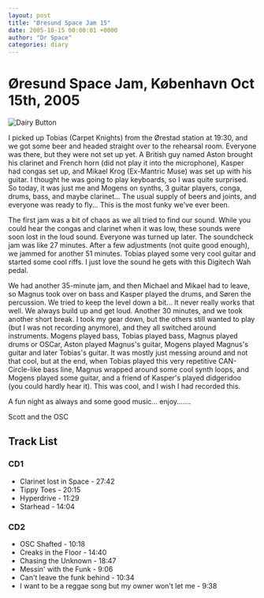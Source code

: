 ```yaml
---
layout: post
title: "Øresund Space Jam 15"
date: 2005-10-15 00:00:01 +0000
author: "Dr Space"
categories: diary
---
```

# Øresund Space Jam, København Oct 15th, 2005

![Dairy Button](IMAGES/BOTTONS/DAIRY.jpg)

I picked up Tobias (Carpet Knights) from the Ørestad station at 19:30, and we got some beer and headed straight over to the rehearsal room. Everyone was there, but they were not set up yet. A British guy named Aston brought his clarinet and French horn (did not play it into the microphone), Kasper had congas set up, and Mikael Krog (Ex-Mantric Muse) was set up with his guitar. I thought he was going to play keyboards, so I was quite surprised. So today, it was just me and Mogens on synths, 3 guitar players, conga, drums, bass, and maybe clarinet... The usual supply of beers and joints, and everyone was ready to fly... This is the most funky we've ever been.

The first jam was a bit of chaos as we all tried to find our sound. While you could hear the congas and clarinet when it was low, these sounds were soon lost in the loud sound. Everyone was turned up later. The soundcheck jam was like 27 minutes. After a few adjustments (not quite good enough), we jammed for another 51 minutes. Tobias played some very cool guitar and started some cool riffs. I just love the sound he gets with this Digitech Wah pedal.

We had another 35-minute jam, and then Michael and Mikael had to leave, so Magnus took over on bass and Kasper played the drums, and Søren the percussion. We tried to keep the level down a bit... It never really works that well. We always build up and get loud. Another 30 minutes, and we took another short break. I took my gear down, but the others still wanted to play (but I was not recording anymore), and they all switched around instruments. Mogens played bass, Tobias played bass, Magnus played drums or OSCar, Aston played Magnus's guitar, Mogens played Magnus's guitar and later Tobias's guitar. It was mostly just messing around and not that cool, but at the end, when Tobias played this very repetitive CAN-Circle-like bass line, Magnus wrapped around some cool synth loops, and Mogens played some guitar, and a friend of Kasper's played didgeridoo (you could hardly hear it). This was cool, and I wish I had recorded this.

A fun night as always and some good music... enjoy.......

Scott and the OSC

## Track List

### CD1
- Clarinet lost in Space - 27:42
- Tippy Toes - 20:15
- Hyperdrive - 11:29
- Starhead - 14:04

### CD2
- OSC Shafted - 10:18
- Creaks in the Floor - 14:40
- Chasing the Unknown - 18:47
- Messin' with the Funk - 9:06
- Can't leave the funk behind - 10:34
- I want to be a reggae song but my owner won't let me - 9:38
